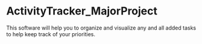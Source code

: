 # ActivityTracker_MajorProject
This software will help you to organize and visualize any and all added tasks to help keep track of your priorities.
